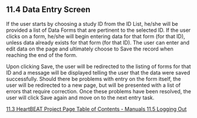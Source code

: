 ## 11.4 Data Entry Screen

If the user starts by choosing a study ID from the ID List, he/she will be provided a list of Data Forms that are pertinent to the selected ID.  If the user clicks on a form, he/she will begin entering data for that form (for that ID), unless data already exists for that form (for that ID).  The user can enter and edit data on the page and ultimately choose to Save the record when reaching the end of the form.

Upon clicking Save, the user will be redirected to the listing of forms for that ID and a message will be displayed telling the user that the data were saved successfully.  Should there be problems with entry on the form itself, the user will be redirected to a new page, but will be presented with a list of errors that require correction.  Once these problems have been resolved, the user will click Save again and move on to the next entry task.


<div class="center">
<div class="btn-group">
  <a href=":pages_path:/manuals/mimi-users-guide/11-03-heartbeat-project-page.md" class="btn btn-default">
    <span class="glyphicon glyphicon-chevron-left"></span>
    11.3 HeartBEAT Project Page
  </a>

  <a href=":pages_path:/manuals/manual-toc.md" class="btn btn-default">
    <span class="glyphicon glyphicon-chevron-up"></span>
    Table of Contents - Manuals
  </a>

  <a href=":pages_path:/manuals/mimi-users-guide/11-05-logging-out.md" class="btn btn-success">
    11.5 Logging Out
    <span class="glyphicon glyphicon-chevron-right"></span>
  </a>
</div>
</div>
